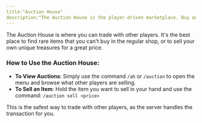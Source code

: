 ```yaml
---
title:"Auction House"
description:"The Auction House is the player-driven marketplace. Buy and sell rare items, gear, and more in a safe and easy way."
---
```


The Auction House is where you can trade with other players. It's the best place to find rare items that you can't buy in the regular shop, or to sell your own unique treasures for a great price.

### How to Use the Auction House:

*   **To View Auctions**: Simply use the command `/ah` or `/auction` to open the menu and browse what other players are selling.
*   **To Sell an Item**: Hold the item you want to sell in your hand and use the command:
    `/auction sell <price>`

This is the safest way to trade with other players, as the server handles the transaction for you.